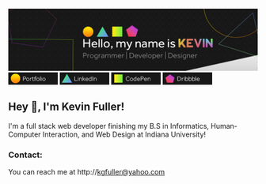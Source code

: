 [![image](cardLarge2.jpg)](http://kevinfuller.me)
[![image](portfolioCard.png)](http://kevinfuller.me)
[![image](linkedInCard.png)](https://www.linkedin.com/in/kevin-fuller-0a5b2b14a/)
[![image](codepenCard.png)](https://codepen.io/kevin-fuller)
[![image](dribbbleCard.png)](https://dribbble.com/kgfuller)


## Hey 👋, I'm Kevin Fuller!

I'm a full stack web developer finishing my B.S in Informatics, Human-Computer Interaction, and Web Design at Indiana University! 

### Contact:
You can reach me at http://kgfuller@yahoo.com

<!---
Kevin-Fuller/Kevin-Fuller is a ✨ special ✨ repository because its `README.md` (this file) appears on your GitHub profile.
You can click the Preview link to take a look at your changes.
--->
